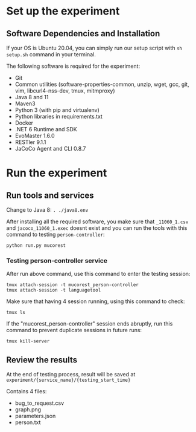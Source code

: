 

# Set up the experiment


## Software Dependencies and Installation

If your OS is Ubuntu 20.04, you can simply run our setup script with `sh setup.sh` command in your terminal.

The following software is required for the experiment:
- Git
- Common utilities (software-properties-common, unzip, wget, gcc, git, vim, libcurl4-nss-dev, tmux, mitmproxy)
- Java 8 and 11
- Maven3
- Python 3 (with pip and virtualenv)
- Python libraries in requirements.txt
- Docker
- .NET 6 Runtime and SDK
- EvoMaster 1.6.0
- RESTler 9.1.1
- JaCoCo Agent and CLI 0.8.7

# Run the experiment

## Run tools and services
Change to Java 8: `. ./java8.env`

After installing all the required software, you make sure that `_11060_1.csv` and `jacoco_11060_1.exec` doesnt exist and you can run the tools with this command to testing `person-controller`:

```
python run.py mucorest
```



### Testing person-controller service
After run above command, use this command to enter the testing session:
```
tmux attach-session -t mucorest_person-controller
tmux attach-session -t languagetool
```
Make sure that having 4 session running, using this command to check:
```
tmux ls
```

If the "mucorest_person-controller" session ends abruptly, run this command to prevent duplicate sessions in future runs:
```
tmux kill-server
```

## Review the results

At the end of testing process, result will be saved at `experiment/{service_name}/{testing_start_time}`

Contains 4 files:
+ bug_to_request.csv
+ graph.png
+ parameters.json
+ person.txt


